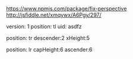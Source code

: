 https://www.npmjs.com/package/fix-perspective
http://jsfiddle.net/xmqywx/A6Pgy/297/

version: 1
position: tl
uid: asdfz

position: tr
descender:2
xHeight:5

position: lr
capHeight:6
ascender:6